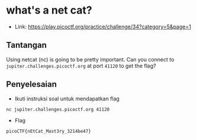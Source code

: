 # what's a net cat?
- Link: https://play.picoctf.org/practice/challenge/34?category=5&page=1

## Tantangan
Using netcat (nc) is going to be pretty important. Can you connect to `jupiter.challenges.picoctf.org` at port `41120` to get the flag?

## Penyelesaian
- Ikuti instruksi soal untuk mendapatkan flag
```sh
nc jupiter.challenges.picoctf.org 41120
```

- Flag
```sh
picoCTF{nEtCat_Mast3ry_3214be47}
```